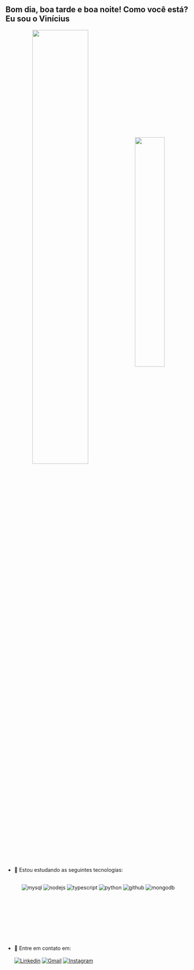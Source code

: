 ## Bom dia, boa tarde e boa noite! Como você está? Eu sou o Vinícius

<div  align="center" style="margin-bottom:100px">
<img width=55% align="center"  src="https://github-readme-streak-stats.herokuapp.com?user=viniflores7&theme=radical&mode=weekly" />
<img width=40% align="center" src="https://github-readme-stats-git-main-rafaelalexandrino.vercel.app/api/top-langs/?username=viniflores7&show_icons=true&theme=radical&layout=compact" />
 </div>
 
 &nbsp;
 &nbsp;


- 🌱 Estou estudando as seguintes tecnologias:
<br></br>

<div align="center" style="margin-bottom:100px">
      <img alt='mysql' src='https://img.shields.io/badge/MySQL-005C84?style=for-the-badge&logo=mysql&logoColor=white' />
      <img alt='nodejs' src='https://img.shields.io/badge/Node.js-43853D?style=for-the-badge&logo=node.js&logoColor=white' />
      <img alt='typescript' src='https://img.shields.io/badge/TypeScript-007ACC?style=for-the-badge&logo=typescript&logoColor=white' />
      <img alt='python' src='https://img.shields.io/badge/Python-14354C?style=for-the-badge&logo=python&logoColor=white' />
      <img alt='github' src='https://img.shields.io/badge/GitHub-100000?style=for-the-badge&logo=github&logoColor=white' />
      <img alt='mongodb' src='https://img.shields.io/badge/MongoDB-4EA94B?style=for-the-badge&logo=mongodb&logoColor=white' />
</div>

<br></br>
- 💬 Entre em contato em:
<br></br>
            [![Linkedin](https://img.shields.io/badge/LinkedIn-0077B5?style=for-the-badge&logo=linkedin&logoColor=white)](https://www.linkedin.com/in/vin%C3%ADcius-flores-ribeiro-844492268/?originalSubdomain=br)
            [![Gmail](https://img.shields.io/badge/Gmail-D14836?style=for-the-badge&logo=gmail&logoColor=white)](https://mail.google.com/mail/u/0/?to=inbox@example.com&bcc=viniciusfribeiro1207@gmail.com&subject=Hey#inbox?compose=new)
            [![Instagram](https://img.shields.io/badge/Instagram-E4405F?style=for-the-badge&logo=instagram&logoColor=white)](https://www.instagram.com/vini_flores7/)
